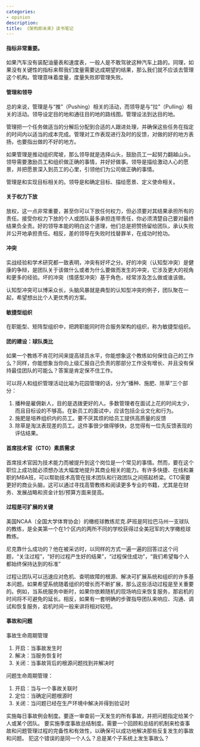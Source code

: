 ```yaml
---
categories:
- opinion
description:
title: 《架构即未来》读书笔记
---
```


#### 指标非常重要。

如果汽车没有装配油量表和速度表，一般人是不敢驾驶这种汽车上路的。同理，如果没有关键性的指标来帮我们度量需要达成期望的结果，那么我们就不应该去管理这个机构。管理意味着度量，度量失败即管理失败。

#### 管理和领导

总的来说，管理是与“推”（Pushing）相关的活动，而领导是与“拉”（Pulling）相关的活动。领导设定目的地和通往目的地的路线图。管理设法到达目的地。

管理把一个任务做适当的分解后分配到合适的人跟进处理，并确保这些任务在指定的时间内以适当的成本完成。管理对工作表现进行及时的反馈，对做的好的地方表扬，也要指出做的不好的地方。

如果管理是推动组织爬坡，那么领导就是选择山头，鼓励员工一起努力翻越山头。领导需要激励员工和组织做正确的事情，并好好做事。领导是描绘激动人心的愿景，并把愿景深入到员工的心里，引领他们为公司做正确的事情。

管理是和实现目标相关的。领导是和确定目标、描绘愿景、定义使命相关。

#### 关于权力下放

放权，这一点非常重要，甚至你可以下放任何权力，但必须要对其结果承担所有的责任。接受你权力下放的个人或团队最多承担连带责任，你必须清楚自己要对最终结果负全责。好的领导本能的明白这个道理，他们总是把赞扬留给团队，承认失败并公开地承担责任。相反，差的领导在失败时找替罪羊，在成功时抢功。

#### 冲突

实战经验和学术研究都一致表明，冲突有好坏之分。好的冲突（认知型冲突）是健康的争辩，是团队关于该做什么或者为什么要做而发生的冲突，它涉及更大的视角和更多的经验。坏的冲突（情感型冲突）基于角色，经常涉及怎么做或谁该做。

认知型冲突可以博采众长，头脑风暴就是典型的认知型冲突的例子，团队聚在一起，希望想出比个人更优秀的方案。

#### 敏捷型组织

在职能型、矩阵型组织中，把跨职能同时符合服务架构的组织，称为敏捷型组织。

#### 团的建设：球队类比

如果一个教练不肯花时间来提高球员水平，你能想象这个教练如何保住自己的工作么？同样，你能想象当你向上级汇报自己负责的那部分工作没有增长、并且没有保持最佳团队的可能么？答案是肯定保不住工作。

可以将人和组织管理活动比喻为花园管理的话，分为“播种、施肥、除草”三个部分：
1. 播种是雇佣新人，目的是选拨更好的人。多数管理者在面试上花的时间太少，而且目标设的不够高。在新员工的面试中，应该包括企业文化和行为。
2. 施肥是培养组织内的员工。要不厌其烦的给员工提供高质量的反馈
3. 除草是淘汰表现差的员工。这件事很少做得够快，总觉得有一位先反馈表现的评估结果。

#### 首席技术官（CTO）素质需求

首席技术官因为技术能力而被提升到这个岗位是一个常见的事情。然而，要在这个职位上成功就必须想办法大幅度地提升其商业相关的能力。有许多快捷、在线和兼职的MBA班，可以帮助技术高管在技术团队和行政团队之间搭起桥梁。CTO需要更好的商业头脑，这可以通过寻找高管教练和阅读更多专业的书籍，尤其是在财务、发展战略和资金计划/预算方面来提高。


#### 过程是可扩展的关键

美国NCAA（全国大学体育协会）的橄榄球教练尼克.萨班是阿拉巴马州一支球队的教练，是全美第一个在1个区内的两所不同的学校获得过全美冠军的大学橄榄球教练。

尼克靠什么成功的？他在被采访时，以同样的方式一遍一遍的回答过这个问题，“关注过程”，“好的过程产生好的结果”，“过程保住成功”，“我们希望每个人都始终保持达到的标准”

过程让团队可以迅速应对危机、查明故障的根源、解决可扩展系统和组织的许多基本问题。如果希望系统随着组织的增长而不断扩展，那么这些活动过程是至关重要的。例如，当系统服务中断时，如果你依赖随机的现场响应来恢复服务，那宕机的时间将不可避免的延长。相反，如果有一套明确的步骤指导团队来响应、沟通、调试和恢复服务，宕机时间一般来讲将相对较短。

#### 事故和问题

事故生命周期管理
1. 开启：当事故发生时
2. 解决：当服务恢复时
3. 关闭：当事故背后的根源问题找到并解决时

问题生命周期管理：
1. 开启：当与一个事故关联时
2. 定位：当确定问题根源时
3. 关闭：当问题已经在生产环境中解决并得到验证时

实施每日事故例会制度。要逐一审查前一天发生的所有事故，并把问题指定给某个人或某个团队。
要实施季度事故总结制度。需要一个回顾和总结的机制来检查事故和问题管理过程的完备性和有效性，以确保可以成功地解决那些反复发生的事故和问题。
犯这个错误的是同一个人么？总是某个子系统上发生事故么？